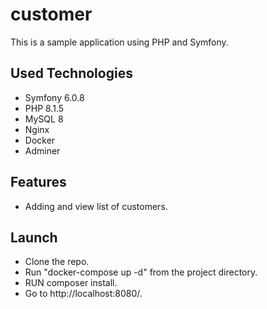 # customer
This is a sample application using PHP and Symfony.

## Used Technologies
- Symfony 6.0.8
- PHP 8.1.5
- MySQL 8
- Nginx
- Docker
- Adminer

## Features
- Adding and view list of customers.

## Launch
- Clone the repo.
- Run "docker-compose up -d" from the project directory.
- RUN composer install.
- Go to http://localhost:8080/.
